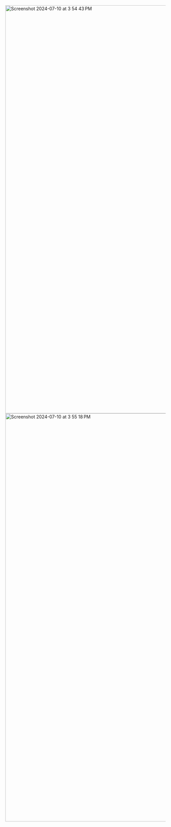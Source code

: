 <img width="1280" alt="Screenshot 2024-07-10 at 3 54 43 PM" src="https://github.com/hritikgupta7368/Modern-Ecommerce-landing-page/assets/48764063/e4dcc520-6668-4a5c-a6ce-e73072ef5b30">
<img width="1280" alt="Screenshot 2024-07-10 at 3 55 18 PM" src="https://github.com/hritikgupta7368/Modern-Ecommerce-landing-page/assets/48764063/de783e7b-13b2-46de-8fa2-26147bc0cee0">
